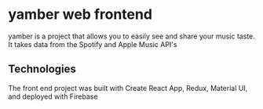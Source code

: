 # yamber web frontend

yamber is a project that allows you to easily see and share your music taste. It takes data from the Spotify and Apple Music API's 

## Technologies 

The front end project was built with Create React App, Redux, Material UI, and deployed with Firebase

